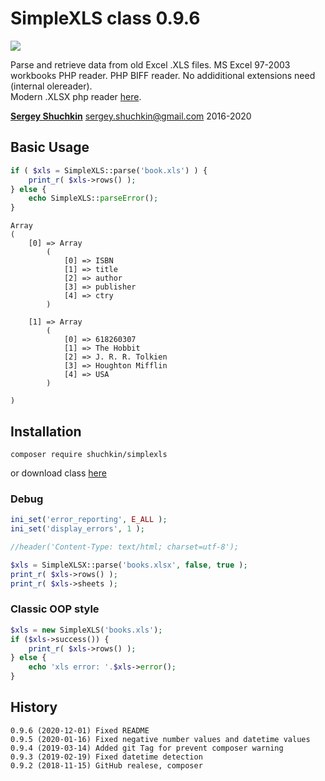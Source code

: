 # SimpleXLS class 0.9.6
[<img src="https://img.shields.io/packagist/dt/shuchkin/simplexls" />](https://packagist.org/packages/shuchkin/simplexls)

Parse and retrieve data from old Excel .XLS files. MS Excel 97-2003 workbooks PHP reader. PHP BIFF reader. No addiditional extensions need (internal olereader).
<br/>Modern .XLSX php reader [here](https://github.com/shuchkin/simplexlsx).  

[**Sergey Shuchkin**](https://www.patreon.com/shuchkin) <sergey.shuchkin@gmail.com> 2016-2020<br/>

## Basic Usage
```php
if ( $xls = SimpleXLS::parse('book.xls') ) {
	print_r( $xls->rows() );
} else {
	echo SimpleXLS::parseError();
}
```
```
Array
(
    [0] => Array
        (
            [0] => ISBN
            [1] => title
            [2] => author
            [3] => publisher
            [4] => ctry
        )

    [1] => Array
        (
            [0] => 618260307
            [1] => The Hobbit
            [2] => J. R. R. Tolkien
            [3] => Houghton Mifflin
            [4] => USA
        )

)
```
## Installation
```
composer require shuchkin/simplexls
```
or download class [here](https://github.com/shuchkin/simplexls/blob/master/src/SimpleXLS.php)

### Debug
```php
ini_set('error_reporting', E_ALL );
ini_set('display_errors', 1 );

//header('Content-Type: text/html; charset=utf-8');

$xls = SimpleXLSX::parse('books.xlsx', false, true );
print_r( $xls->rows() );
print_r( $xls->sheets );

```
### Classic OOP style 
```php
$xls = new SimpleXLS('books.xls');
if ($xls->success()) {
	print_r( $xls->rows() );
} else {
	echo 'xls error: '.$xls->error();
}
```
	
## History
```
0.9.6 (2020-12-01) Fixed README
0.9.5 (2020-01-16) Fixed negative number values and datetime values
0.9.4 (2019-03-14) Added git Tag for prevent composer warning 
0.9.3 (2019-02-19) Fixed datetime detection
0.9.2 (2018-11-15) GitHub realese, composer
```